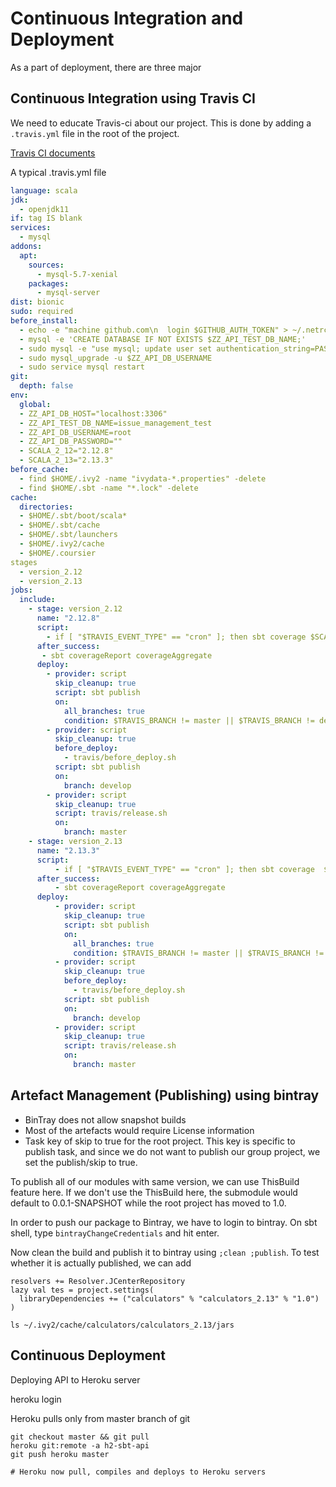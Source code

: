 # Continuous Integration and Deployment

As a part of deployment, there are three major 

## Continuous Integration using Travis CI

We need to educate Travis-ci about our project. This is done by adding a ```.travis.yml``` file in the root of the project.

[Travis CI documents](https://docs.travis-ci.com/)

A typical .travis.yml file

```yaml
language: scala
jdk:
  - openjdk11
if: tag IS blank
services:
  - mysql
addons:
  apt:
    sources:
      - mysql-5.7-xenial
    packages:
      - mysql-server
dist: bionic
sudo: required
before_install:
  - echo -e "machine github.com\n  login $GITHUB_AUTH_TOKEN" > ~/.netrc
  - mysql -e 'CREATE DATABASE IF NOT EXISTS $ZZ_API_TEST_DB_NAME;'
  - sudo mysql -e "use mysql; update user set authentication_string=PASSWORD('') where user='$ZZ_API_DB_USERNAME'; update user set plugin='mysql_native_password';FLUSH PRIVILEGES;"
  - sudo mysql_upgrade -u $ZZ_API_DB_USERNAME
  - sudo service mysql restart
git:
  depth: false
env:
  global:
  - ZZ_API_DB_HOST="localhost:3306"
  - ZZ_API_TEST_DB_NAME=issue_management_test
  - ZZ_API_DB_USERNAME=root
  - ZZ_API_DB_PASSWORD=""
  - SCALA_2_12="2.12.8"
  - SCALA_2_13="2.13.3"
before_cache:
  - find $HOME/.ivy2 -name "ivydata-*.properties" -delete
  - find $HOME/.sbt -name "*.lock" -delete
cache:
  directories:
  - $HOME/.sbt/boot/scala*
  - $HOME/.sbt/cache
  - $HOME/.sbt/launchers
  - $HOME/.ivy2/cache
  - $HOME/.coursier
stages
  - version_2.12
  - version_2.13
jobs:
  include:
    - stage: version_2.12
      name: "2.12.8"
      script:
        - if [ "$TRAVIS_EVENT_TYPE" == "cron" ]; then sbt coverage $SCALA_2_12 test ; else sbt $SCALA_2_12 test; fi
      after_success:
       - sbt coverageReport coverageAggregate
      deploy:
        - provider: script
          skip_cleanup: true
          script: sbt publish
          on:
            all_branches: true
            condition: $TRAVIS_BRANCH != master || $TRAVIS_BRANCH != develop
        - provider: script
          skip_cleanup: true
          before_deploy:
            - travis/before_deploy.sh
          script: sbt publish
          on:
            branch: develop
        - provider: script
          skip_cleanup: true
          script: travis/release.sh
          on:
            branch: master
    - stage: version_2.13
      name: "2.13.3"
      script:
          - if [ "$TRAVIS_EVENT_TYPE" == "cron" ]; then sbt coverage  $SCALA_2_13 test ; else sbt $SCALA_2_13 test; fi
      after_success:
          - sbt coverageReport coverageAggregate
      deploy:
          - provider: script
            skip_cleanup: true
            script: sbt publish
            on:
              all_branches: true
              condition: $TRAVIS_BRANCH != master || $TRAVIS_BRANCH != develop
          - provider: script
            skip_cleanup: true
            before_deploy:
              - travis/before_deploy.sh
            script: sbt publish
            on:
              branch: develop
          - provider: script
            skip_cleanup: true
            script: travis/release.sh
            on:
              branch: master

```

## Artefact Management (Publishing) using bintray

* BinTray does not allow snapshot builds
* Most of the artefacts would require License information
* Task key of skip to true for the root project. This key is specific to publish task, and since we do not want to publish our group project, we set the publish/skip to true.

To publish all of our modules with same version, we can use ThisBuild feature here. If we don't use the ThisBuild here, the submodule would default to 0.0.1-SNAPSHOT while the root project has moved to 1.0.

In order to push our package to Bintray, we have to login to bintray. On sbt shell, type ```bintrayChangeCredentials``` and hit enter.

Now clean the build and publish it to bintray using ```;clean ;publish```. To test whether it is actually published, we can add
```shell
resolvers += Resolver.JCenterRepository
lazy val tes = project.settings(
  libraryDependencies += ("calculators" % "calculators_2.13" % "1.0")
)
  
ls ~/.ivy2/cache/calculators/calculators_2.13/jars
```

## Continuous Deployment

Deploying API to Heroku server

heroku login

Heroku pulls only from master branch of git
```shell
git checkout master && git pull
heroku git:remote -a h2-sbt-api
git push heroku master

# Heroku now pull, compiles and deploys to Heroku servers
```
